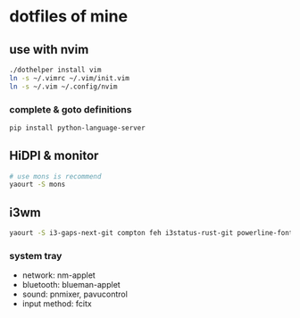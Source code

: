 # dotfiles of mine

## use with nvim

```sh
./dothelper install vim
ln -s ~/.vimrc ~/.vim/init.vim
ln -s ~/.vim ~/.config/nvim
```

### complete & goto definitions
```sh
pip install python-language-server
```

## HiDPI & monitor
```sh
# use mons is recommend
yaourt -S mons
```

## i3wm

```sh
yaourt -S i3-gaps-next-git compton feh i3status-rust-git powerline-fonts ttf-font-awesome-4 rofi
```
### system tray
* network: nm-applet
* bluetooth: blueman-applet
* sound: pnmixer, pavucontrol
* input method: fcitx
